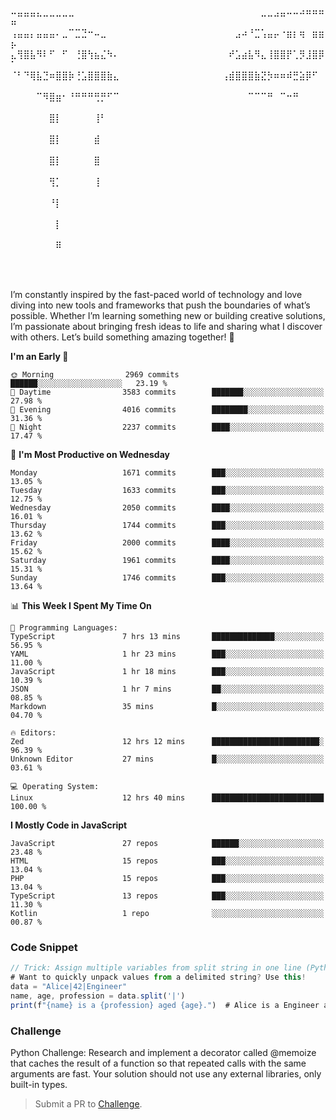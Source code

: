 ⠤⣤⣤⣤⣄⣀⣀⣀⣀⣀⠀⠀⠀⠀⠀⠀⠀⠀⠀⠀⠀⠀⠀⠀⠀⠀⠀⠀⠀⠀⠀⠀⠀⠀⠀⠀⠀⠀⠀⣀⣀⣠⣤⠤⠤⠴⠶⠶⠶⠶
⢠⣤⣤⡄⣤⣤⣤⠄⣀⠉⣉⣙⠒⠤⣀⠀⠀⠀⠀⠀⠀⠀⠀⠀⠀⠀⠀⠀⠀⠀⠀⠀⠀⠀⠀⣠⠴⠘⣉⢡⣤⡤⠐⣶⡆⢶⠀⣶⣶⡦
⣄⢻⣿⣧⠻⠇⠋⠀⠋⠀⢘⣿⢳⣦⣌⠳⠄⠀⠀⠀⠀⠀⠀⠀⠀⠀⠀⠀⠀⠀⠀⠀⠀⠀⠞⣡⣴⣧⠻⣄⢸⣿⣿⡟⢁⡻⣸⣿⡿⠁
⠈⠃⠙⢿⣧⣙⠶⣿⣿⡷⢘⣡⣿⣿⣿⣷⣄⠀⠀⠀⠀⠀⠀⠀⠀⠀⠀⠀⠀⠀⠀⠀⠀⢠⣾⣿⣿⣿⣷⣝⡳⠶⠶⠾⣛⣵⡿⠋⠀⠀
⠀⠀⠀⠀⠉⠻⣿⣶⠂⠘⠛⠛⠛⢛⡛⠋⠉⠀⠀⠀⠀⠀⠀⠀⠀⠀⠀⠀⠀⠀⠀⠀⠀⠀⠀⠀⠀⠉⠉⠉⠛⠀⠉⠒⠛⠀⠀⠀⠀⠀
⠀⠀⠀⠀⠀⠀⣿⡇⠀⠀⠀⠀⠀⢸⠃⠀⠀⠀⠀⠀⠀⠀⠀⠀⠀⠀⠀⠀⠀⠀⠀⠀⠀⠀⠀⠀⠀⠀⠀⠀⠀⠀⠀⠀⠀⠀⠀⠀⠀⠀
⠀⠀⠀⠀⠀⠀⣿⡇⠀⠀⠀⠀⠀⣾⠀⠀⠀⠀⠀⠀⠀⠀⠀⠀⠀⠀⠀⠀⠀⠀⠀⠀⠀⠀⠀⠀⠀⠀⠀⠀⠀⠀⠀⠀⠀⠀⠀⠀⠀⠀
⠀⠀⠀⠀⠀⠀⣿⡇⠀⠀⠀⠀⠀⣿⠀⠀⠀⠀⠀⠀⠀⠀⠀⠀⠀⠀⠀⠀⠀⠀⠀⠀⠀⠀⠀⠀⠀⠀⠀⠀⠀⠀⠀⠀⠀⠀⠀⠀⠀⠀
⠀⠀⠀⠀⠀⠀⢻⡁⠀⠀⠀⠀⠀⢸⠀⠀⠀⠀⠀⠀⠀⠀⠀⠀⠀⠀⠀⠀⠀⠀⠀⠀⠀⠀⠀⠀⠀⠀⠀⠀⠀⠀⠀⠀⠀⠀⠀⠀⠀⠀
⠀⠀⠀⠀⠀⠀⠘⡇⠀⠀⠀⠀⠀⠀⠀⠀⠀⠀⠀⠀⠀⠀⠀⠀⠀⠀⠀⠀⠀⠀⠀⠀⠀⠀⠀⠀⠀⠀⠀⠀⠀⠀⠀⠀⠀⠀⠀⠀⠀⠀
⠀⠀⠀⠀⠀⠀⠀⡇⠀⠀⠀⠀⠀⠀⠀⠀⠀⠀⠀⠀⠀⠀⠀⠀⠀⠀⠀⠀⠀⠀⠀⠀⠀⠀⠀⠀⠀⠀⠀⠀⠀⠀⠀⠀⠀⠀⠀⠀⠀⠀
⠀⠀⠀⠀⠀⠀⠀⠿⠀⠀⠀⠀⠀⠀⠀⠀⠀⠀⠀⠀⠀⠀⠀⠀⠀⠀⠀⠀⠀⠀⠀⠀⠀⠀⠀⠀⠀⠀⠀⠀⠀⠀⠀⠀⠀⠀⠀⠀⠀⠀

⠀⠀⠀⠀⠀

I’m constantly inspired by the fast-paced world of technology and love diving into new tools and frameworks that push the boundaries of what’s possible. Whether I’m learning something new or building creative solutions, I’m passionate about bringing fresh ideas to life and sharing what I discover with others. Let’s build something amazing together! 🚀

<!--START_SECTION:header-->
**I'm an Early 🐤** 

```text
🌞 Morning                2969 commits        ██████░░░░░░░░░░░░░░░░░░░   23.19 % 
🌆 Daytime                3583 commits        ███████░░░░░░░░░░░░░░░░░░   27.98 % 
🌃 Evening                4016 commits        ████████░░░░░░░░░░░░░░░░░   31.36 % 
🌙 Night                  2237 commits        ████░░░░░░░░░░░░░░░░░░░░░   17.47 % 
```
📅 **I'm Most Productive on Wednesday** 

```text
Monday                   1671 commits        ███░░░░░░░░░░░░░░░░░░░░░░   13.05 % 
Tuesday                  1633 commits        ███░░░░░░░░░░░░░░░░░░░░░░   12.75 % 
Wednesday                2050 commits        ████░░░░░░░░░░░░░░░░░░░░░   16.01 % 
Thursday                 1744 commits        ███░░░░░░░░░░░░░░░░░░░░░░   13.62 % 
Friday                   2000 commits        ████░░░░░░░░░░░░░░░░░░░░░   15.62 % 
Saturday                 1961 commits        ████░░░░░░░░░░░░░░░░░░░░░   15.31 % 
Sunday                   1746 commits        ███░░░░░░░░░░░░░░░░░░░░░░   13.64 % 
```


📊 **This Week I Spent My Time On** 

```text
💬 Programming Languages: 
TypeScript               7 hrs 13 mins       ██████████████░░░░░░░░░░░   56.95 % 
YAML                     1 hr 23 mins        ███░░░░░░░░░░░░░░░░░░░░░░   11.00 % 
JavaScript               1 hr 18 mins        ███░░░░░░░░░░░░░░░░░░░░░░   10.39 % 
JSON                     1 hr 7 mins         ██░░░░░░░░░░░░░░░░░░░░░░░   08.85 % 
Markdown                 35 mins             █░░░░░░░░░░░░░░░░░░░░░░░░   04.70 % 

🔥 Editors: 
Zed                      12 hrs 12 mins      ████████████████████████░   96.39 % 
Unknown Editor           27 mins             █░░░░░░░░░░░░░░░░░░░░░░░░   03.61 % 

💻 Operating System: 
Linux                    12 hrs 40 mins      █████████████████████████   100.00 % 
```

**I Mostly Code in JavaScript** 

```text
JavaScript               27 repos            ██████░░░░░░░░░░░░░░░░░░░   23.48 % 
HTML                     15 repos            ███░░░░░░░░░░░░░░░░░░░░░░   13.04 % 
PHP                      15 repos            ███░░░░░░░░░░░░░░░░░░░░░░   13.04 % 
TypeScript               13 repos            ███░░░░░░░░░░░░░░░░░░░░░░   11.30 % 
Kotlin                   1 repo              ░░░░░░░░░░░░░░░░░░░░░░░░░   00.87 % 
```




<!--END_SECTION:header-->

<!--START_SECTION:footer-->
### Code Snippet
```js
// Trick: Assign multiple variables from split string in one line (Python)
# Want to quickly unpack values from a delimited string? Use this!
data = "Alice|42|Engineer"
name, age, profession = data.split('|')
print(f"{name} is a {profession} aged {age}.")  # Alice is a Engineer aged 42.
```
### Challenge
Python Challenge: Research and implement a decorator called @memoize that caches the result of a function so that repeated calls with the same arguments are fast. Your solution should not use any external libraries, only built-in types.
<!--END_SECTION:footer-->
> Submit a PR to [Challenge](https://github.com/mrepol742/challenge/fork).
